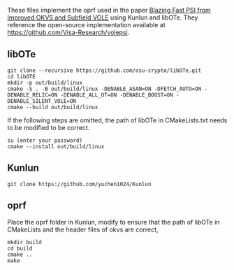 These files implement the oprf used in the paper <u>Blazing Fast PSI from Improved OKVS and Subfield VOLE</u> using Kunlun and libOTe. They reference the open-source implementation available at https://github.com/Visa-Research/volepsi. 

## libOTe

```
git clone --recursive https://github.com/osu-crypto/libOTe.git
cd libOTE
mkdir -p out/build/linux
cmake -S . -B out/build/linux -DENABLE_ASAN=ON -DFETCH_AUTO=ON -DENABLE_RELIC=ON -DENABLE_ALL_OT=ON -DENABLE_BOOST=ON -DENABLE_SILENT_VOLE=ON
cmake --build out/build/linux
```

If the following steps are omitted, the path of libOTe in CMakeLists.txt needs to be modified to be correct.

```
su (enter your password)
cmake --install out/build/linux 
```

## Kunlun

```
git clone https://github.com/yuchen1024/Kunlun
```

## oprf

Place the oprf folder in Kunlun, modify to ensure that the path of libOTe in CMakeLists and the header files of okvs are correct,

```
mkdir build
cd build
cmake ..
make
```

